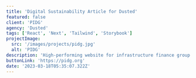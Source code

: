```yaml
---
title: 'Digital Sustainability Article for Dusted'
featured: false
client: 'PIDG'
agency: 'Dusted'
tags: ['React', 'Next', 'Tailwind', 'Storybook']
projectImage:
  src: '/images/projects/pidg.jpg'
  alt: 'PIDG'
description: 'High-performing website for infrastructure finance group. We opted for a modern tech stack (Next) and hosting environment (Vercel) for the first time.'
buttonLink: 'https://pidg.org'
date: '2023-03-18T05:35:07.322Z'
---
```

